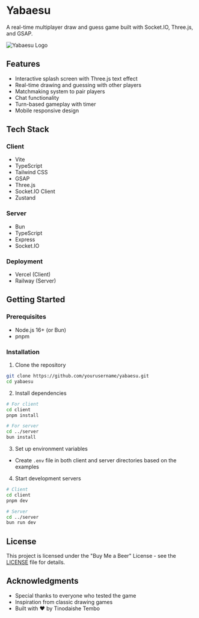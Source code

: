 # Yabaesu

A real-time multiplayer draw and guess game built with Socket.IO, Three.js, and GSAP.

![Yabaesu Logo](https://placeholder-for-logo-url.com) <!-- Replace with actual logo if available -->

## Features

- Interactive splash screen with Three.js text effect
- Real-time drawing and guessing with other players
- Matchmaking system to pair players
- Chat functionality 
- Turn-based gameplay with timer
- Mobile responsive design

## Tech Stack

### Client
- Vite
- TypeScript
- Tailwind CSS
- GSAP
- Three.js
- Socket.IO Client
- Zustand

### Server
- Bun
- TypeScript
- Express
- Socket.IO

### Deployment
- Vercel (Client)
- Railway (Server)

## Getting Started

### Prerequisites

- Node.js 16+ (or Bun)
- pnpm

### Installation

1. Clone the repository
```bash
git clone https://github.com/yourusername/yabaesu.git
cd yabaesu
```

2. Install dependencies
```bash
# For client
cd client
pnpm install

# For server
cd ../server
bun install
```

3. Set up environment variables
- Create `.env` file in both client and server directories based on the examples

4. Start development servers
```bash
# Client
cd client
pnpm dev

# Server
cd ../server
bun run dev
```

## License

This project is licensed under the "Buy Me a Beer" License - see the [LICENSE](LICENSE) file for details.

## Acknowledgments

- Special thanks to everyone who tested the game
- Inspiration from classic drawing games
- Built with ❤️ by Tinodaishe Tembo
